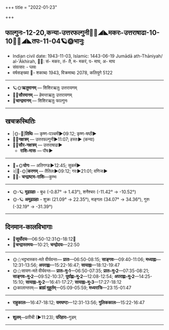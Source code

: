 +++
title = "2022-01-23"

+++
## फाल्गुनः-12-20,कन्या-उत्तरफल्गुनी🌛🌌◢◣मकरः-उत्तराषाढा-10-10🌌🌞◢◣तपः-11-04🪐🌞भानुः
- Indian civil date: 1943-11-03, Islamic: 1443-06-19 Jumādā ath-Thāniyah/ al-ʾĀkhirah, 🌌🌞: सं- मकरः, तं- तै, म- मकरं, प- माघ, अ- माघ
- संवत्सरः - प्लवः
- वर्षसङ्ख्या 🌛- शकाब्दः 1943, विक्रमाब्दः 2078, कलियुगे 5122
___________________
- 🪐🌞**ऋतुमानम्** — शिशिरऋतुः उत्तरायणम्
- 🌌🌞**सौरमानम्** — हेमन्तऋतुः उत्तरायणम्
- 🌛**चान्द्रमानम्** — शिशिरऋतुः फाल्गुनः
___________________


## खचक्रस्थितिः
- |🌞-🌛|**तिथिः** — कृष्ण-पञ्चमी►09:12; कृष्ण-षष्ठी►  
- 🌌🌛**नक्षत्रम्** — उत्तरफल्गुनी►11:07; हस्तः► (कन्या)  
- 🌌🌞**सौर-नक्षत्रम्** — उत्तराषाढा►  
  - **राशि-मासः** — पौषः► 
___________________
- 🌛+🌞**योगः** — अतिगण्डः►12:45; सुकर्म►  
- २|🌛-🌞|**करणम्** — तैतिलः►09:12; गरः►21:01; वणिजः►  
- 🌌🌛- **चन्द्राष्टम-राशिः**—कुम्भः  
___________________
- 🌞-🪐 **मूढग्रहाः** - बुधः (-0.87° → 1.43°), शनैश्चरः (-11.42° → -10.52°)
- 🌞-🪐 **अमूढग्रहाः** - शुक्रः (21.09° → 22.35°), मङ्गलः (34.07° → 34.36°), गुरुः (-32.19° → -31.39°)
___________________


## दिनमान-कालविभागाः
- 🌅**सूर्योदयः**—06:50-12:31🌞️-18:12🌇  
- 🌛**चन्द्रास्तमयः**—10:21; **चन्द्रोदयः**—22:50  
___________________
- 🌞⚝भट्टभास्कर-मते वीर्यवन्तः— **प्रातः**—06:50-08:15; **साङ्गवः**—09:40-11:06; **मध्याह्नः**—12:31-13:56; **अपराह्णः**—15:22-16:47; **सायाह्नः**—18:12-19:47  
- 🌞⚝सायण-मते वीर्यवन्तः— **प्रातः-मु॰1**—06:50-07:35; **प्रातः-मु॰2**—07:35-08:21; **साङ्गवः-मु॰2**—09:52-10:37; **पूर्वाह्णः-मु॰2**—12:08-12:54; **अपराह्णः-मु॰2**—14:25-15:10; **सायाह्नः-मु॰2**—16:41-17:27; **सायाह्नः-मु॰3**—17:27-18:12  
- 🌞कालान्तरम्— **ब्राह्मं मुहूर्तम्**—05:09-05:59; **मध्यरात्रिः**—23:15-01:47  
___________________
- **राहुकालः**—16:47-18:12; **यमघण्टः**—12:31-13:56; **गुलिककालः**—15:22-16:47  
___________________
- **शूलम्**—प्रतीची (►11:23); **परिहारः**–गुडम्  
___________________
